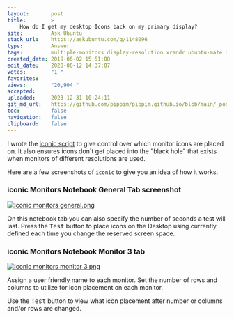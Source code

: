 ```yaml
---
layout:       post
title:        >
    How do I get my desktop Icons back on my primary display?
site:         Ask Ubuntu
stack_url:    https://askubuntu.com/q/1148096
type:         Answer
tags:         multiple-monitors display-resolution xrandr ubuntu-mate desktop-icons iconic
created_date: 2019-06-02 15:51:08
edit_date:    2020-06-12 14:37:07
votes:        "1 "
favorites:    
views:        "20,904 "
accepted:     
uploaded:     2023-12-31 10:24:11
git_md_url:   https://github.com/pippim/pippim.github.io/blob/main/_posts/2019/2019-06-02-How-do-I-get-my-desktop-Icons-back-on-my-primary-display_.md
toc:          false
navigation:   false
clipboard:    false
---
```


I wrote the [iconic script][1] to give control over which monitor icons are placed on. It also ensures icons don't get placed into the "black hole" that exists when monitors of different resolutions are used.

Here are a few screenshots of `iconic` to give you an idea of how it works.


### iconic Monitors Notebook General Tab screenshot

[![iconic monitors general.png][4]][4]

On this notebook tab you can also specify the number of seconds a test will last. Press the <kbd>Test</kbd> button to place icons on the Desktop using currently defined each time you change the reserved screen space.

### iconic Monitors Notebook Monitor 3 tab

[![iconic monitors monitor 3.png][5]][5]

Assign a user friendly name to each monitor. Set the number of rows and columns to utilize for icon placement on each monitor.

Use the <kbd>Test</kbd> button to view what icon placement after number or columns and/or rows are changed.

  [1]: https://github.com/WinEunuuchs2Unix/iconic
  [4]: https://i.stack.imgur.com/ItW6C.png
  [5]: https://i.stack.imgur.com/nADAj.png
